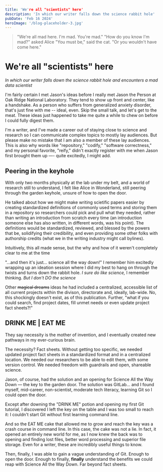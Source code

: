 ```yaml
---
title: 'We're all "scientists" here'
description: 'In which our writer falls down the science rabbit hole'
pubDate: 'Feb 16 2024'
heroImage: '/blog-placeholder-3.jpg'
---
```


>"We're all mad here. I'm mad. You're mad."
>"How do you know I'm mad?" asked Alice 
>"You must be," said the cat. "Or you wouldn't have come here."

# We're all "scientists" here
*In which our writer falls down the science rabbit hole and encounters a mad data scientist*

I'm fairly certain I met Jason's ideas before I really met Jason the Person at Oak Ridge National Laboratory. They tend to show up front and center, like a handshake. As a person who suffers from generalized anxiety disorder, that's just fine with me -- ideal, even. Skip the small talk, and let's get to the meat. These ideas just happened to take me quite a while to chew on before I could fully digest them.

I'm a writer, and I've made a career out of staying close to science and research so I can communicate complex topics to mostly lay audiences. But please make no mistake that I am also a member of these lay audiences. This is also why words like "repository," "codify," "software correctness," and my personal favorite, "reify," didn't exactly register with me when Jason first brought them up —- quite excitedly, I might add. 

## Peering in the keyhole
With only two months physically at the lab under my belt, and a world of research still to understand, I felt like Alice in Wonderland, still peering through the garden keyhole, unsure of how to open the door. 

He talked about how we might make writing scietific papers easier by creating standardized definitions of commonly used terms and storing them in a repository so researchers could pick and pull what they needed, rather than writing an introduction from scratch every time (an introduction someone else has also written, in different words, was his point). The definitions would be standardized, reviewed, and blessed by the powers that be, solidifying their credibility, and even providing some other folks with authorship credits (what we in the writing industry might call bylines). 

Intuitively, this all made sense, but the why and how of it weren't completely clear to me at the time

"...and then it's just... science all the way down!" I remember him excitedly wrapping up an ideation session where I did my best to hang on through the twists and turns down the rabbit hole. *I sure do like science,* I remember thinking. *But I don't DO the science*

Other ~~magical dreams~~ ideas he had included a centralized, accessible list of all current projects within the divison, directorate and, ideally, lab-wide. No, this shockingly doesn't exist, as of this publication. Further, "what if you could search, find project dates, fill unmet needs or even update project fact sheets?!" 

## DRINK ME | EAT ME 
They say necessity is the mother of invention, and I eventually created new pathways in my ever-curious brain. 

The necessity? Fact sheets. Without getting too specific, we needed updated project fact sheets in a standardized format and in a centralized location. We needed our researchers to be able to edit them, with some version control. We needed freedom with guardrails and open, shareable science. 

Jason, of course, had the solution and an opening for Science All the Way Down — the key to the garden door. The solution was GitLab... and I found myself, mid-career, non-scientist, moderate tech literacy, learning Git so I could open the door. 

Except after downing the "DRINK ME" potion and opening my first Git tutorial, I discovered I left the key on the table and I was too small to reach it: I couldn't start Git without first learning command line. 

And so the EAT ME cake that allowed me to grow and reach the key was a crash course in command line. In this case, the cake was not a lie. In fact, it opened an entirely new world for me, as I now knew the back was to opening and finding lost files, better word processing and superior file storage. Even for a writer, these are incredibly useful things to know.  

Then, finally, I was able to gain a vague understanding of Git. Enough to open the door. Enough to finally, **finally** understand the benefits we could reap with Science All the Way Down. Far beyond fact sheets. 

